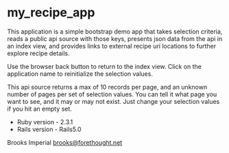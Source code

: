 # my_recipe_app

This application is a simple bootstrap demo app that takes selection
criteria, reads a public api source with those keys, presents json data
from the api in an index view, and provides links to external recipe
uri locations to further explore recipe details.

Use the browser back button to return to the index view.
Click on the application name to reinitialize the selection values.

This api source returns a max of 10 records per page, and an unknown
number of pages per set of selection values. You can tell it what 
page you want to see, and it may or may not exist. Just change your
selection values if you hit an empty set.

* Ruby version - 2.3.1
* Rails version - Rails5.0

Brooks Imperial
brooks@forethought.net
